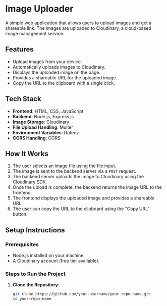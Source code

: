 # Image Uploader

A simple web application that allows users to upload images and get a shareable link. The images are uploaded to Cloudinary, a cloud-based image management service.

## Features

- Upload images from your device.
- Automatically uploads images to Cloudinary.
- Displays the uploaded image on the page.
- Provides a shareable URL for the uploaded image.
- Copy the URL to the clipboard with a single click.

## Tech Stack

- **Frontend**: HTML, CSS, JavaScript
- **Backend**: Node.js, Express.js
- **Image Storage**: Cloudinary
- **File Upload Handling**: Multer
- **Environment Variables**: Dotenv
- **CORS Handling**: CORS

## How It Works

1. The user selects an image file using the file input.
2. The image is sent to the backend server via a `POST` request.
3. The backend server uploads the image to Cloudinary using the Cloudinary SDK.
4. Once the upload is complete, the backend returns the image URL to the frontend.
5. The frontend displays the uploaded image and provides a shareable URL.
6. The user can copy the URL to the clipboard using the "Copy URL" button.

## Setup Instructions

### Prerequisites

- Node.js installed on your machine.
- A Cloudinary account (free tier available).

### Steps to Run the Project

1. **Clone the Repository**:
   ```bash
   git clone https://github.com/your-username/your-repo-name.git
   cd your-repo-name
   ```

